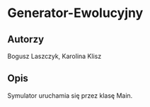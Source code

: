 # Generator-Ewolucyjny

## Autorzy
Bogusz Laszczyk, Karolina Klisz

## Opis
Symulator uruchamia się przez klasę Main.
